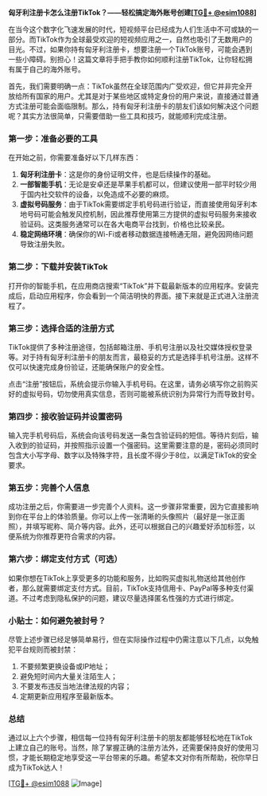 **匈牙利注册卡怎么注册TikTok？——轻松搞定海外账号创建[[TG💪+ @esim1088](https://t.me/s/esim1088)]**

在当今这个数字化飞速发展的时代，短视频平台已经成为人们生活中不可或缺的一部分。而TikTok作为全球最受欢迎的短视频应用之一，自然也吸引了无数用户的目光。不过，如果你持有匈牙利注册卡，想要注册一个TikTok账号，可能会遇到一些小障碍。别担心！这篇文章将手把手教你如何顺利注册TikTok，让你轻松拥有属于自己的海外账号。

首先，我们需要明确一点：TikTok虽然在全球范围内广受欢迎，但它并非完全开放给所有国家的用户。尤其是对于某些地区或特定身份的用户来说，直接通过普通方式注册可能会面临限制。那么，持有匈牙利注册卡的朋友们该如何解决这个问题呢？其实方法很简单，只需要借助一些工具和技巧，就能顺利完成注册。

### 第一步：准备必要的工具

在开始之前，你需要准备好以下几样东西：

1. **匈牙利注册卡**：这是你的身份证明文件，也是后续操作的基础。
2. **一部智能手机**：无论是安卓还是苹果手机都可以，但建议使用一部平时较少用于国内社交软件的设备，以免造成不必要的麻烦。
3. **虚拟号码服务**：由于TikTok需要绑定手机号码进行验证，而直接使用匈牙利本地号码可能会触发风控机制，因此推荐使用第三方提供的虚拟号码服务来接收验证码。这类服务通常可以在各大电商平台找到，价格也比较亲民。
4. **稳定网络环境**：确保你的Wi-Fi或者移动数据连接畅通无阻，避免因网络问题导致注册失败。

### 第二步：下载并安装TikTok

打开你的智能手机，在应用商店搜索“TikTok”并下载最新版本的应用程序。安装完成后，启动应用程序，你会看到一个简洁明快的界面。接下来就是正式进入注册流程了。

### 第三步：选择合适的注册方式

TikTok提供了多种注册途径，包括邮箱注册、手机号注册以及社交媒体授权登录等。对于持有匈牙利注册卡的朋友而言，最稳妥的方式是选择手机号注册。这样不仅可以快速完成身份验证，还能确保账户的安全性。

点击“注册”按钮后，系统会提示你输入手机号码。在这里，请务必填写你之前购买好的虚拟号码，切勿使用真实信息，否则可能被系统识别为异常行为而导致封号。

### 第四步：接收验证码并设置密码

输入完手机号码后，系统会向该号码发送一条包含验证码的短信。等待片刻后，输入收到的验证码，并按照指示设置一个强密码。这里需要注意的是，密码必须同时包含大小写字母、数字以及特殊字符，且长度不得少于8位，以满足TikTok的安全要求。

### 第五步：完善个人信息

成功注册之后，你需要进一步完善个人资料。这一步骤非常重要，因为它直接影响到你在平台上的体验质量。你可以上传一张清晰的头像照片（最好是一张正面照），并填写昵称、简介等内容。此外，还可以根据自己的兴趣爱好添加标签，以便系统为你推荐更符合需求的内容。

### 第六步：绑定支付方式（可选）

如果你想在TikTok上享受更多的功能和服务，比如购买虚拟礼物送给其他创作者，那么就需要绑定支付方式。目前，TikTok支持信用卡、PayPal等多种支付渠道。不过考虑到隐私保护的问题，建议尽量选择匿名性强的方式进行绑定。

### 小贴士：如何避免被封号？

尽管上述步骤已经足够简单易行，但在实际操作过程中仍需注意以下几点，以免触犯平台规则而被封禁：

1. 不要频繁更换设备或IP地址；
2. 避免短时间内大量关注陌生人；
3. 不要发布违反当地法律法规的内容；
4. 定期更新应用程序至最新版本。

### 总结

通过以上六个步骤，相信每一位持有匈牙利注册卡的朋友都能够轻松地在TikTok上建立自己的账号。当然，除了掌握正确的注册方法外，还需要保持良好的使用习惯，才能长期稳定地享受这一平台带来的乐趣。希望本文对你有所帮助，祝你早日成为TikTok达人！

[[TG💪+ @esim1088](https://t.me/s/esim1088) ![Image](https://i.postimg.cc/4NQfJmqS/Snipaste-2025-05-13-00-14-12.png)]